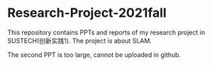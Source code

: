 # Research-Project-2021fall

This repository contains PPTs and reports of my research project in SUSTECH(创新实践1). The project is about SLAM.

The second PPT is too large, cannot be uploaded in github.
